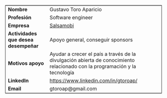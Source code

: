 <table border="2" cellspacing="0" cellpadding="6" rules="groups" frame="hsides">


<colgroup>
<col  class="org-left" />

<col  class="org-left" />
</colgroup>
<tbody>
<tr>
<td class="org-left"><b>Nombre</b></td>
<td class="org-left">Gustavo Toro Aparicio</td>
</tr>


<tr>
<td class="org-left"><b>Profesión</b></td>
<td class="org-left">Software engineer</td>
</tr>


<tr>
<td class="org-left"><b>Empresa</b></td>
<td class="org-left"><a href="https://salsamobi.com/" target="_blank">Salsamobi</a></td>
</tr>


<tr>
<td class="org-left"><b>Actividades que desea desempeñar</b></td>
<td class="org-left">Apoyo general, conseguir sponsors</td>
</tr>


<tr>
<td class="org-left"><b>Motivos apoyo</b></td>
<td class="org-left">Ayudar a crecer el país a través de la divulgación abierta de conocimiento relacionado con la programación y la tecnología</td>
</tr>


<tr>
<td class="org-left"><b>LinkedIn</b></td>
<td class="org-left"><a href="https://www.linkedin.com/in/gtoroap/" target="_blank">https://www.linkedin.com/in/gtoroap/</a></td>
</tr>


<tr>
<td class="org-left"><b>Email</b></td>
<td class="org-left">gtoroap@gmail.com</td>
</tr>
</tbody>
</table>
